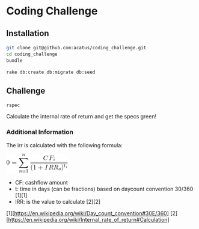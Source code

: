 # Coding Challenge

## Installation

```bash
git clone git@github.com:acatus/coding_challenge.git
cd coding_challenge
bundle
```

```bash
rake db:create db:migrate db:seed
```

## Challenge

```
rspec
```

Calculate the internal rate of return and get the specs green!

### Additional Information

The irr is calculated with the following formula:

  ![](irr.gif)

  - CF: cashflow amount
  - t: time in days (can be fractions) based on daycount convention 30/360 [1][1]
  - IRR: is the value to calculate [2][2]

[1][https://en.wikipedia.org/wiki/Day_count_convention#30E/360]
[2][https://en.wikipedia.org/wiki/Internal_rate_of_return#Calculation]
